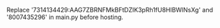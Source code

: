 Replace '7314134429:AAG7ZBRNFMkBFtDZIK3pRh1fU8HlBWlNsXg' and '8007435296' in main.py before hosting.
